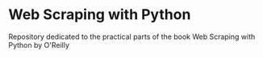 # Web Scraping with Python

Repository dedicated to the practical parts of the book Web Scraping with Python by O'Reilly

